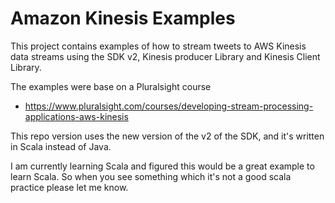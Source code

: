 # Amazon Kinesis Examples

This project contains examples of how to stream tweets to AWS Kinesis data streams using the SDK v2, Kinesis producer
Library and Kinesis Client Library.

The examples were base on a Pluralsight course
- https://www.pluralsight.com/courses/developing-stream-processing-applications-aws-kinesis

This repo version uses the new version of the v2 of the SDK, and it's written in Scala instead of Java.

I am currently learning Scala and figured this would be a great example to learn Scala. So when you see something which
it's not a good scala practice please let me know.
